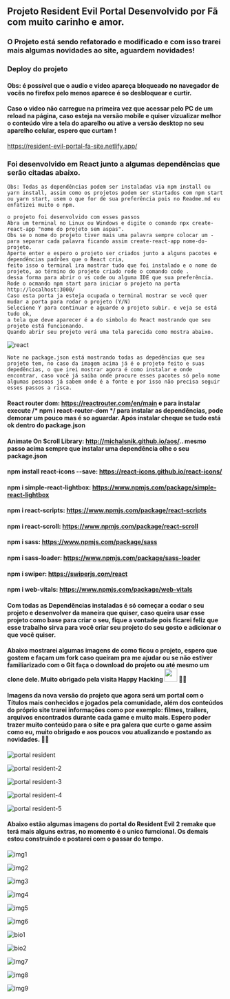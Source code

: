 ## Projeto Resident Evil Portal Desenvolvido por Fã com muito carinho e amor.

### O Projeto está sendo refatorado e modificado e com isso trarei mais algumas novidades ao site, aguardem novidades!
### 

### Deploy do projeto
#### Obs: é possível que o audio e video apareça bloqueado no navegador de vocês no firefox pelo menos aparece é so desbloquear e curtir.
#### Caso o video não carregue na primeira vez que acessar pelo PC de um reload na página, caso esteja na versão mobile e quiser vizualizar melhor o conteúdo vire a tela do aparelho ou ative a versão desktop no seu aparelho celular, espero que curtam !

https://resident-evil-portal-fa-site.netlify.app/

### Foi desenvolvido em React junto a algumas dependências que serão citadas abaixo.

````
Obs: Todas as dependências podem ser instaladas via npm install ou yarn install, assim como os projetos podem ser startados com npm start
ou yarn start, usem o que for de sua preferência pois no Readme.md eu enfatizei muito o npm.

o projeto foi desenvolvido com esses passos
Abra um terminal no Linux ou Windows e digite o comando npx create-react-app "nome do projeto sem aspas".
Obs se o nome do projeto tiver mais uma palavra sempre colocar um -para separar cada palavra ficando assim create-react-app nome-do-projeto.
Aperte enter e espero o projeto ser criados junto a alguns pacotes e dependências padrões que o React cria,
feito isso o terminal ira mostrar tudo que foi instalado e o nome do projeto, ao término do projeto criado rode o comando code .
dessa forma para abrir o vs code ou alguma IDE que sua preferência.
Rode o ocmando npm start para iniciar o projeto na porta http://localhost:3000/
Caso esta porta ja esteja ocupada o terminal mostrar se você quer mudar a porta para rodar o projeto (Y/N)
Selecione Y para continuar e aguarde o projeto subir. e veja se está tudo ok,
a tela que deve aparecer é a do simbolo do React mostrando que seu projeto está funcionando.
Quando abrir seu projeto verá uma tela parecida como mostra abaixo.
````

![react](https://user-images.githubusercontent.com/78483210/144079263-bdef59b8-5321-420c-b140-411192ddaa17.png)

````
Note no package.json está mostrando todas as depedências que seu projeto tem, no caso da imagem acima já é o projeto feito e suas depedências, o que irei mostrar agora é como instalar e onde encontrar, caso você já saiba onde procure esses pacotes só pelo nome algumas pessoas já sabem onde é a fonte e por isso não precisa seguir esses passos a risca.
````

#### React router dom: https://reactrouter.com/en/main e para instalar execute  /* npm i react-router-dom */ para instalar as dependências, pode demorar um pouco mas é so aguardar. Após instalar cheque se tudo está ok dentro do package.json
#### Animate On Scroll Library:   http://michalsnik.github.io/aos/.. mesmo passo acima sempre que instalar uma dependência olhe o seu package.json
#### npm install react-icons --save:   https://react-icons.github.io/react-icons/
#### npm i simple-react-lightbox:   https://www.npmjs.com/package/simple-react-lightbox
#### npm i react-scripts:   https://www.npmjs.com/package/react-scripts
#### npm i react-scroll:    https://www.npmjs.com/package/react-scroll
#### npm i sass:   https://www.npmjs.com/package/sass
#### npm i sass-loader:    https://www.npmjs.com/package/sass-loader
#### npm i swiper:    https://swiperjs.com/react
#### npm i web-vitals:    https://www.npmjs.com/package/web-vitals

#### Com todas as Dependências instaladas é só começar a codar o seu projeto e desenvolver da maneira que quiser, caso queira usar esse projeto como base para criar o seu, fique a vontade pois ficarei feliz que esse trabalho sirva para você criar seu projeto do seu gosto e adicionar o que você quiser.
#### Abaixo mostrarei algumas imagens de como ficou o projeto, espero que gostem e façam um fork caso queiram pra me ajudar ou se não estiver familiarizado com o Git faça o download do projeto ou até mesmo um clone dele. Muito obrigado pela visita Happy Hacking <img src="https://raw.githubusercontent.com/kaueMarques/kaueMarques/master/hi.gif" width="30px"> 🚀🚀

#### Imagens da nova versão do projeto que agora será um portal com o Títulos mais conhecidos e jogados pela comunidade, além dos conteúdos do próprio site trarei informações como por exemplo: filmes, trailers, arquivos encontrados durante cada game e muito mais. Espero poder trazer muito conteúdo para o site e pra galera que curte o game assim como eu, muito obrigado e aos poucos vou atualizando e postando as novidades. 🚀🚀

![portal resident](https://user-images.githubusercontent.com/78483210/189554066-773d312f-f714-43d6-a7f9-440996a11071.png)

![portal resident-2](https://user-images.githubusercontent.com/78483210/189554067-8e7a2b52-bd06-4763-88b6-f12706e09f1f.png)

![portal resident-3](https://user-images.githubusercontent.com/78483210/189554069-3ce48534-6640-459f-af16-43aeebb78530.png)

![portal resident-4](https://user-images.githubusercontent.com/78483210/189554072-f684b145-e996-4c91-b434-1272b5588e25.png)

![portal resident-5](https://user-images.githubusercontent.com/78483210/189554074-d73e80d2-3c09-4602-8340-b08cbb5f9bdd.png)

#### Abaixo estão algumas imagens do portal do Resident Evil 2 remake que terá mais alguns extras, no momento é o unico fumcional. Os demais estou construindo e postarei com o passar do tempo.

![img1](https://user-images.githubusercontent.com/78483210/144087837-9de75733-29cb-41f3-a0ae-86921af89e94.png)

![img2](https://user-images.githubusercontent.com/78483210/144087846-c67f600b-ff37-4e7b-9842-34128215d1fb.png)

![img3](https://user-images.githubusercontent.com/78483210/144087851-6838149b-0f7b-49d7-a592-588b05c7eca2.png)

![img4](https://user-images.githubusercontent.com/78483210/144087855-54d9402c-c936-4ceb-8a7b-b43cbe873699.png)

![img5](https://user-images.githubusercontent.com/78483210/144087862-f40851e9-da99-4139-ba7c-7bfee88150e2.png)

![img6](https://user-images.githubusercontent.com/78483210/144087866-0a370c5d-a6a3-44d6-a80c-6fe10dc0ef71.png)

![bio1](https://user-images.githubusercontent.com/78483210/152059949-10ca8b37-708a-4ae0-8842-3d16eb2e9947.png)

![bio2](https://user-images.githubusercontent.com/78483210/152059958-2e1b8df0-e2b2-49c6-8ed7-e8573ef8c3cc.png)

![img7](https://user-images.githubusercontent.com/78483210/144087873-4addbdb5-e850-4985-aeee-8cd07a090b4f.png)

![img8](https://user-images.githubusercontent.com/78483210/144087880-5f327f15-e780-4229-a9e8-a2f92cafc0d0.png)

![img9](https://user-images.githubusercontent.com/78483210/144087885-b8671c60-3f76-4a71-92d8-5978a8724fb8.png)
